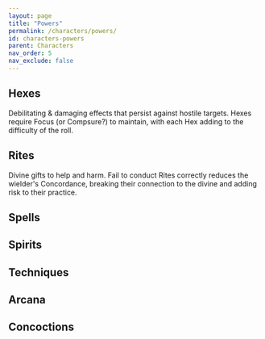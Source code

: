 ```yaml
---
layout: page
title: "Powers"
permalink: /characters/powers/
id: characters-powers
parent: Characters
nav_order: 5
nav_exclude: false
---
```


## Hexes
Debilitating & damaging effects that persist against hostile targets.
Hexes require Focus (or Compsure?) to maintain, with each Hex adding to the difficulty of the roll.

## Rites
Divine gifts to help and harm.  Fail to conduct Rites correctly reduces the wielder's Concordance, breaking their connection to the divine and adding risk to their practice.

## Spells


## Spirits


## Techniques


## Arcana



## Concoctions